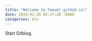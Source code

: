 ```yaml
---
title: "Welcome to Tamuel github.io!"
date: 2019-02-26 02:17:28 -0400
categories: etc
---
```

Start Gitblog.